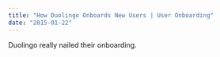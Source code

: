 ```yaml
---
title: "How Duolingo Onboards New Users | User Onboarding"
date: "2015-01-22"
---
```


Duolingo really nailed their onboarding.
